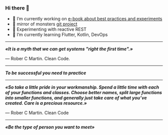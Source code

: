 ### Hi there 👋

- 🔭 I’m currently working on [e-book about best practices and experiments](http://codemonsters.team/)
- 🔭 mirror of monsters [git project](https://github.com/codemonstersteam)
- 🤔 Experimenting with reactive REST
- 🌱 I’m currently learning Flutter, Kotlin, DevOps

---

***«It is a myth that we can get systems "right the first time".»*** 

— Rober C Martin. Clean Code.

---

***To be successful you need to practice***

---

***«So take a little pride in your workmanship. Spend a little time with each of your functions and classes. Choose better names, split large functions into smaller functions, and generally just take care of what you’ve created. Care is a precious resource.»***

 — Rober C Martin. Clean Code

---
***«Be the type of person you want to meet»***
<!--
**max0l0gy/max0l0gy** is a ✨ _special_ ✨ repository because its `README.md` (this file) appears on your GitHub profile.

Here are some ideas to get you started:

- 🔭 I’m currently working on ...
- 🌱 I’m currently learning ...
- 👯 I’m looking to collaborate on ...
- 🤔 I’m looking for help with ...
- 💬 Ask me about ...
- 📫 How to reach me: ...
- 😄 Pronouns: ...
- ⚡ Fun fact: ...
-->
